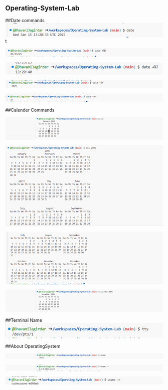 ## Operating-System-Lab

##Date commands
![Date](https://github.com/BhavaniJagirdar/Operating-System-Lab/blob/dbfd5a3bd2c413c72092f2061447172a71546679/date(1).png)t

![Dateonly](https://github.com/BhavaniJagirdar/Operating-System-Lab/blob/7e2fb0c4def03a9e8b1d69397bac52807236f0cd/date2(1).png)

![Datetimeonly](https://github.com/BhavaniJagirdar/Operating-System-Lab/blob/23dd8b95656654b63f844389dd216bba39f6eb2d/date3(1).png)

![Dateyearonly](https://github.com/BhavaniJagirdar/Operating-System-Lab/blob/958ed0b93bd209e6d60b9eab3d6b47cddfe8fb19/date4(1).png)

![Datehouronly](https://github.com/BhavaniJagirdar/Operating-System-Lab/blob/5df219faa2f47b2f5947d27734e7d23381a4a417/date5(1).png)

##Calender Commands

![cal](https://github.com/BhavaniJagirdar/Operating-System-Lab/blob/f25eb5d65a567385233bef3c0a50dddaa8d1cece/cal1(1).png)

![calyear](https://github.com/BhavaniJagirdar/Operating-System-Lab/blob/7afd2a879c8f96d2edac1b7de39008b5c16833c8/cal11(1).png)


![calyear](https://github.com/BhavaniJagirdar/Operating-System-Lab/blob/041e8ae690f3d221202e6a473fa0fd7168051a30/cal12(1).png)

![calmonthyear](https://github.com/BhavaniJagirdar/Operating-System-Lab/blob/3ddd837a6f60c25b5e908ce6b6403d19d424f566/cal3(1).png)

##Terminal Name
![terminalname](https://github.com/BhavaniJagirdar/Operating-System-Lab/blob/da1650e5c97b75f0a10842031191c043a7534a6d/tty(1).png)

##About OperatingSystem

![osname](https://github.com/BhavaniJagirdar/Operating-System-Lab/blob/e94d0c51b89c01fbe1db7596afb8e0282bbc3fe0/uname(1).png)

![osversion](https://github.com/BhavaniJagirdar/Operating-System-Lab/blob/43ace7c9fa036466cf2b41cd7a1ef1ab343e641e/uname%20-r(1).png)

![osdomainname](https://github.com/BhavaniJagirdar/Operating-System-Lab/blob/31a956928e6329bb91228c07e176430f5ed20212/uname%20-n(1).png)

